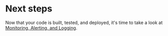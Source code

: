 # Next steps

Now that your code is built, tested, and deployed, it's time to take a look at [Monitoring, Alerting, and Logging](../05-monitoring-alerting-logging/01-intro.md).


<!-- ##DOCS-SOURCER-START
{"sourcePlugin":"Local File Copier","hash":"180f247730394d316acc78ae024ca547"}
##DOCS-SOURCER-END -->
